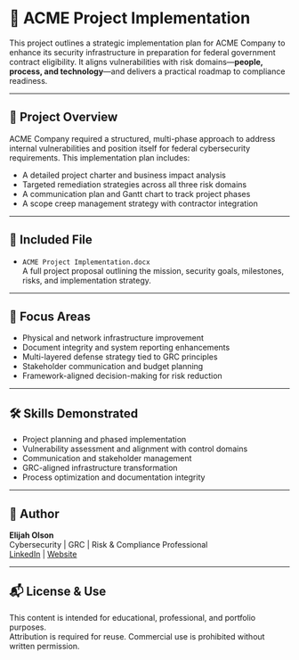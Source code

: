 # 🧩 ACME Project Implementation

This project outlines a strategic implementation plan for ACME Company to enhance its security infrastructure in preparation for federal government contract eligibility. It aligns vulnerabilities with risk domains—**people, process, and technology**—and delivers a practical roadmap to compliance readiness.

---

## 📘 Project Overview

ACME Company required a structured, multi-phase approach to address internal vulnerabilities and position itself for federal cybersecurity requirements. This implementation plan includes:

- A detailed project charter and business impact analysis  
- Targeted remediation strategies across all three risk domains  
- A communication plan and Gantt chart to track project phases  
- A scope creep management strategy with contractor integration

---

## 📄 Included File

- `ACME Project Implementation.docx`  
  A full project proposal outlining the mission, security goals, milestones, risks, and implementation strategy.

---

## 🔎 Focus Areas

- Physical and network infrastructure improvement  
- Document integrity and system reporting enhancements  
- Multi-layered defense strategy tied to GRC principles  
- Stakeholder communication and budget planning  
- Framework-aligned decision-making for risk reduction

---

## 🛠️ Skills Demonstrated

- Project planning and phased implementation  
- Vulnerability assessment and alignment with control domains  
- Communication and stakeholder management  
- GRC-aligned infrastructure transformation  
- Process optimization and documentation integrity  

---

## 👤 Author

**Elijah Olson**  
Cybersecurity | GRC | Risk & Compliance Professional  
[LinkedIn](https://www.linkedin.com/in/elijah-i-olson/) | [Website](https://sites.google.com/view/navigatinggrc/home)

---

## 📬 License & Use

This content is intended for educational, professional, and portfolio purposes.  
Attribution is required for reuse. Commercial use is prohibited without written permission.
